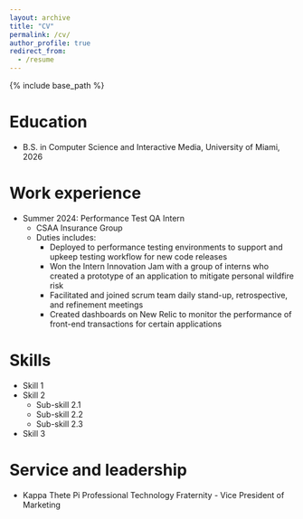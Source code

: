 ```yaml
---
layout: archive
title: "CV"
permalink: /cv/
author_profile: true
redirect_from:
  - /resume
---
```


{% include base_path %}

Education
======
* B.S. in Computer Science and Interactive Media, University of Miami, 2026

Work experience
======
* Summer 2024: Performance Test QA Intern
  * CSAA Insurance Group
  * Duties includes:
    * Deployed to performance testing environments to support and upkeep testing workflow for new code releases 
    * Won the Intern Innovation Jam with a group of interns who created a prototype of an application to mitigate personal wildfire risk
    * Facilitated and joined scrum team daily stand-up, retrospective, and refinement meetings
    * Created dashboards on New Relic to monitor the performance of front-end transactions for certain applications

Skills
======
* Skill 1
* Skill 2
  * Sub-skill 2.1
  * Sub-skill 2.2
  * Sub-skill 2.3
* Skill 3
  
Service and leadership
======
* Kappa Thete Pi Professional Technology Fraternity - Vice President of Marketing
